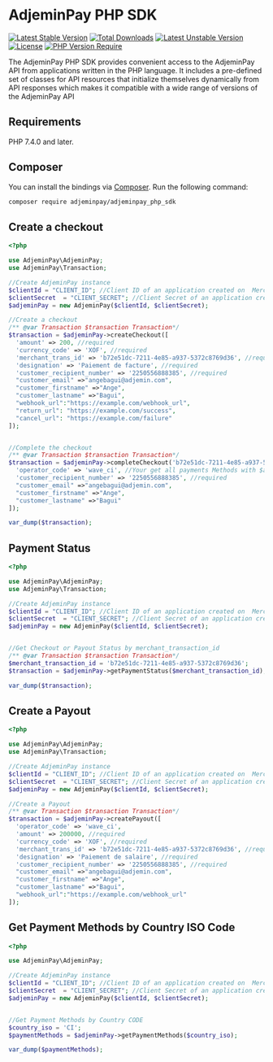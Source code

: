 # AdjeminPay PHP SDK

[![Latest Stable Version](http://poser.pugx.org/adjeminpay/adjeminpay-php-sdk/v)](https://packagist.org/packages/adjeminpay/adjeminpay-php-sdk) [![Total Downloads](http://poser.pugx.org/adjeminpay/adjeminpay-php-sdk/downloads)](https://packagist.org/packages/adjeminpay/adjeminpay-php-sdk) [![Latest Unstable Version](http://poser.pugx.org/adjeminpay/adjeminpay-php-sdk/v/unstable)](https://packagist.org/packages/adjeminpay/adjeminpay-php-sdk) [![License](http://poser.pugx.org/adjeminpay/adjeminpay-php-sdk/license)](https://packagist.org/packages/adjeminpay/adjeminpay-php-sdk) [![PHP Version Require](http://poser.pugx.org/adjeminpay/adjeminpay-php-sdk/require/php)](https://packagist.org/packages/adjeminpay/adjeminpay-php-sdk)

The AdjeminPay PHP SDK provides convenient access to the AdjeminPay API from
applications written in the PHP language. It includes a pre-defined set of
classes for API resources that initialize themselves dynamically from API
responses which makes it compatible with a wide range of versions of the AdjeminPay API

## Requirements

PHP 7.4.0 and later.

## Composer

You can install the bindings via [Composer](http://getcomposer.org/). Run the following command:

```bash
composer require adjeminpay/adjeminpay_php_sdk
```

## Create a checkout
```php
<?php

use AdjeminPay\AdjeminPay;
use AdjeminPay\Transaction;

//Create AdjeminPay instance
$clientId = "CLIENT_ID"; //Client ID of an application created on  Merchant backoffice
$clientSecret  = "CLIENT_SECRET"; //Client Secret of an application created on  Merchant backoffice
$adjeminPay = new AdjeminPay($clientId, $clientSecret);

//Create a checkout
/** @var Transaction $transaction Transaction*/
$transaction = $adjeminPay->createCheckout([
  'amount' => 200, //required
  'currency_code' => 'XOF', //required
  'merchant_trans_id' => 'b72e51dc-7211-4e85-a937-5372c8769d36', //required You provide a merchant_trans_id
  'designation' => 'Paiement de facture', //required
  'customer_recipient_number' => '2250556888385', //required
  "customer_email" =>"angebagui@adjemin.com",
  "customer_firstname" =>"Ange",
  "customer_lastname" =>"Bagui",
  "webhook_url":"https://example.com/webhook_url",
  "return_url": "https://example.com/success",
  "cancel_url": "https://example.com/failure"
]);


//Complete the checkout
/** @var Transaction $transaction Transaction*/
$transaction = $adjeminPay->completeCheckout('b72e51dc-7211-4e85-a937-5372c8769d36',[
  'operator_code' => 'wave_ci', //Your get all payments Methods with $adjeminPay->getPaymentMethods('CI')
  'customer_recipient_number' => '2250556888385', //required
  "customer_email" =>"angebagui@adjemin.com",
  "customer_firstname" =>"Ange",
  "customer_lastname" =>"Bagui"
]);

var_dump($transaction);

```

## Payment Status
```php
<?php

use AdjeminPay\AdjeminPay;
use AdjeminPay\Transaction;

//Create AdjeminPay instance
$clientId = "CLIENT_ID"; //Client ID of an application created on  Merchant backoffice
$clientSecret  = "CLIENT_SECRET"; //Client Secret of an application created on  Merchant backoffice
$adjeminPay = new AdjeminPay($clientId, $clientSecret);


//Get Checkout or Payout Status by merchant_transaction_id
/** @var Transaction $transaction Transaction*/
$merchant_transaction_id = 'b72e51dc-7211-4e85-a937-5372c8769d36';
$transaction = $adjeminPay->getPaymentStatus($merchant_transaction_id);

var_dump($transaction);

```

## Create a Payout
```php
<?php

use AdjeminPay\AdjeminPay;
use AdjeminPay\Transaction;

//Create AdjeminPay instance
$clientId = "CLIENT_ID"; //Client ID of an application created on  Merchant backoffice
$clientSecret  = "CLIENT_SECRET"; //Client Secret of an application created on  Merchant backoffice
$adjeminPay = new AdjeminPay($clientId, $clientSecret);

//Create a Payout
/** @var Transaction $transaction Transaction*/
$transaction = $adjeminPay->createPayout([
  'operator_code' => 'wave_ci',
  'amount' => 200000, //required
  'currency_code' => 'XOF', //required
  'merchant_trans_id' => 'b72e51dc-7211-4e85-a937-5372c8769d36', //required You provide a merchant_trans_id
  'designation' => 'Paiement de salaire', //required
  'customer_recipient_number' => '2250556888385', //required
  "customer_email" =>"angebagui@adjemin.com",
  "customer_firstname" =>"Ange",
  "customer_lastname" =>"Bagui",
  "webhook_url":"https://example.com/webhook_url"
]);


```


## Get Payment Methods by Country ISO Code
```php
<?php

use AdjeminPay\AdjeminPay;

//Create AdjeminPay instance
$clientId = "CLIENT_ID"; //Client ID of an application created on  Merchant backoffice
$clientSecret  = "CLIENT_SECRET"; //Client Secret of an application created on  Merchant backoffice
$adjeminPay = new AdjeminPay($clientId, $clientSecret);


//Get Payment Methods by Country CODE
$country_iso = 'CI';
$paymentMethods = $adjeminPay->getPaymentMethods($country_iso);

var_dump($paymentMethods);

```
